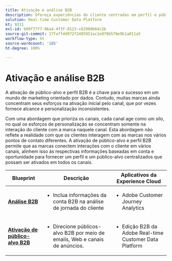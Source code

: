 ```yaml
---
title: Ativação e análise B2B
description: Ofereça experiências do cliente centradas em perfil e públicos-alvo baseados em contas com a Real-time Customer Data Platform.
solution: Real-time Customer Data Platform
kt: 9311
exl-id: b89f77f7-96a4-4f3f-8123-c62989b64c2b
source-git-commit: 17faffdd972f2485951ac1e870b578e9b1a011a5
workflow-type: ht
source-wordcount: '185'
ht-degree: 100%

---
```


# Ativação e análise B2B

A ativação de público-alvo e perfil B2B é a chave para o sucesso em um mundo de marketing orientado por dados. Contudo, muitas marcas ainda concentram seus esforços na ativação inicial pelo canal, que por vezes fornece alcance e personalização inconsistentes.

Com uma abordagem que prioriza os canais, cada canal age como um silo, no qual os esforços de personalização se concentram somente na interação do cliente com a marca naquele canal. Esta abordagem não reflete a realidade com que os clientes interagem com as marcas nos vários pontos de contato diferentes. A ativação de público-alvo e perfil B2B permite que as marcas conectem interações com o cliente em vários canais, alinhem isso às respectivas informações baseadas em conta e oportunidade para fornecer um perfil e um público-alvo centralizados que possam ser ativados em todos os canais.

| Blueprint | Descrição | Aplicativos da Experience Cloud |
|---|---|---|
| **[Análise B2B](https://experienceleague.adobe.com/docs/analytics-platform/using/cja-usecases/b2b.html?lang=pt-BR)** | <ul><li>Inclua informações da conta B2B na análise de jornada do cliente</li></ul> | <ul><li>Adobe Customer Journey Analytics</li></ul> |
| **[Ativação de público-alvo B2B](b2bactivation.md)** | <ul><li>Direcione públicos-alvo B2B por meio de emails, Web e canais de anúncios.</li></ul> | <ul><li>Edição B2B da Adobe Real-time Customer Data Platform</li></ul> |
